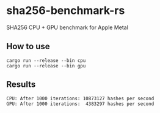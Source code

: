 # sha256-benchmark-rs
SHA256 CPU + GPU benchmark for Apple Metal

## How to use

```shell
cargo run --release --bin cpu
cargo run --release --bin gpu
```

## Results

```
CPU: After 1000 iterations: 10873127 hashes per second
GPU: After 1000 iterations:  4383297 hashes per second
```
